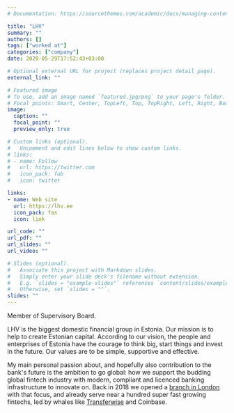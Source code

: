 ```yaml
---
# Documentation: https://sourcethemes.com/academic/docs/managing-content/

title: "LHV"
summary: ""
authors: []
tags: ["worked at"]
categories: ["company"]
date: 2020-05-29T17:52:43+03:00

# Optional external URL for project (replaces project detail page).
external_link: ""

# Featured image
# To use, add an image named `featured.jpg/png` to your page's folder.
# Focal points: Smart, Center, TopLeft, Top, TopRight, Left, Right, BottomLeft, Bottom, BottomRight.
image:
  caption: ""
  focal_point: ""
  preview_only: true

# Custom links (optional).
#   Uncomment and edit lines below to show custom links.
# links:
# - name: Follow
#   url: https://twitter.com
#   icon_pack: fab
#   icon: twitter

links:
- name: Web site
  url: https://lhv.ee
  icon_pack: fas
  icon: link

url_code: ""
url_pdf: ""
url_slides: ""
url_video: ""

# Slides (optional).
#   Associate this project with Markdown slides.
#   Simply enter your slide deck's filename without extension.
#   E.g. `slides = "example-slides"` references `content/slides/example-slides.md`.
#   Otherwise, set `slides = ""`.
slides: ""
---
```

Member of Supervisory Board.

LHV is the biggest domestic financial group in Estonia. Our mission is to help to create Estonian capital. According to our vision, the people and enterprises of Estonia have the courage to think big, start things and invest in the future. Our values are to be simple, supportive and effective.

My main personal passion about, and hopefully also contribution to the bank's future is the ambition to go global: how we support the budding global fintech industry with modern, compliant and licenced banking infrastructure to innovate on. Back in 2018 we opened a [branch in London](https://lhv.co.uk/about/) with that focus, and already serve near a hundred super fast growing fintechs, led by whales like [Transferwise](/project/transferwise) and Coinbase.

